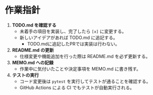 # 作業指針

1. **TODO.md を確認する**
   - 未着手の項目を実装し、完了したら `[x]` に変更する。
   - 新しいアイデアがあれば TODO.md に追記する。
     - TODO.mdに追記したPRでは実装は行わない。
2. **README.md の更新**
   - 仕様変更や機能追加を行った際は README.md を必ず更新する。
3. **MEMO.md への記録**
   - 作業中に気付いたことや決定事項を MEMO.md に書き残す。
4. **テストの実行**
   - コード変更後は `pytest` を実行してテストが通ることを確認する。
   - GitHub Actions による CI でもテストが自動実行される。
